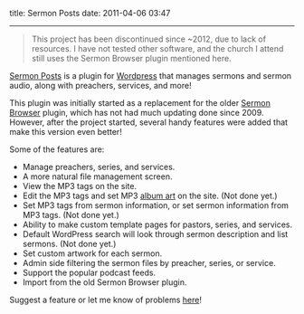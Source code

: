 title: Sermon Posts
date: 2011-04-06 03:47

---

> This project has been discontinued since ~2012, due to lack of resources. I have
> not tested other software, and the church I attend still uses the Sermon Browser
> plugin mentioned here.

[Sermon Posts](https://github.com/tobiaslabs/sermon_posts) is a plugin for [Wordpress](http://wordpress.org/) that manages
sermons and sermon audio, along with preachers, services, and more!

This plugin was initially started as a replacement for the older [Sermon Browser](http://www.sermonbrowser.com/)
plugin, which has not had much updating done since 2009\. However, after the
project started, several handy features were added that make this version even better!

Some of the features are:

*   Manage preachers, series, and services.
*   A more natural file management screen.
*   View the MP3 tags on the site.
*   Edit the MP3 tags and set MP3 [album art](http://www.richardfarrar.com/embedding-album-art-in-mp3-files/) on the site. (Not done yet.)
*   Set MP3 tags from sermon information, or set sermon information from MP3 tags. (Not done yet.)
*   Ability to make custom template pages for pastors, series, and services.
*   Default WordPress search will look through sermon description and list sermons. (Not done yet.)
*   Set custom artwork for each sermon.
*   Admin side filtering the sermon files by preacher, series, or service.
*   Support the popular podcast feeds.
*   Import from the old Sermon Browser plugin.

Suggest a feature or let me know of problems [here](https://github.com/tobiaslabs/sermon_posts/issues)!
